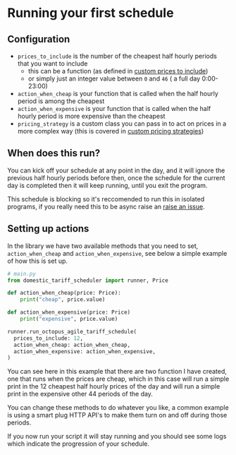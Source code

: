 # Running your first schedule

## Configuration

- `prices_to_include` is the number of the cheapest half hourly periods that you want to include
    * this can be a function (as defined in [custom prices to include](./custom-prices-to-include.md))
    * or simply just an integer value between `0` and `46` ( a full day 0:00-23:00)
- `action_when_cheap` is your function that is called when the half hourly period is among the cheapest
- `action_when_expensive` is your function that is called when the half hourly period is more expensive than the cheapest
- `pricing_strategy` is a custom class you can pass in to act on prices in a more complex way (this is covered in [custom pricing strategies](./custom-pricing-strategies.md))

## When does this run?

You can kick off your schedule at any point in the day, and it will ignore the previous half hourly periods before then, once the schedule for the current day is completed then it will keep running, until you exit the program.

This schedule is blocking so it's reccomended to run this in isolated programs, if you really need this to be async raise an <a href="https://github.com/craigwh10/domestic-tariff-scheduler/issues/new" target="_blank">raise an issue</a>.

## Setting up actions

In the library we have two available methods that you need to set, `action_when_cheap` and `action_when_expensive`, see below a simple example of how this is set up.

```python
# main.py
from domestic_tariff_scheduler import runner, Price

def action_when_cheap(price: Price):
    print("cheap", price.value)

def action_when_expensive(price: Price)
    print("expensive", price.value)

runner.run_octopus_agile_tariff_schedule(
  prices_to_include: 12,
  action_when_cheap: action_when_cheap,
  action_when_expensive: action_when_expensive,
)
```

You can see here in this example that there are two function I have created, one that runs when the prices are cheap, which in this case will run a simple print in the 12 cheapest half hourly prices of the day and will run a simple print in the expensive other 44 periods of the day.

You can change these methods to do whatever you like, a common example is using a smart plug HTTP API's to make them turn on and off during those periods.

If you now run your script it will stay running and you should see some logs which indicate the progression of your schedule.

<!-- ```sh
$ python main.py
INFO Generating schedule for 46 prices
INFO Time: 00:00, Action: action_when_cheap, Price: 4p/kWh
INFO Time: 00:30, Action: action_when_cheap, Price: 8p/kWh
INFO Time: 01:00, Action: action_when_cheap, Price: 18p/kWh
INFO Time: 01:30, Action: action_when_cheap, Price: 12p/kWh
INFO Time: 02:00, Action: action_when_expensive, Price: 50p/kWh
...
INFO Schedule generated, waiting for jobs to run... 
``` -->
